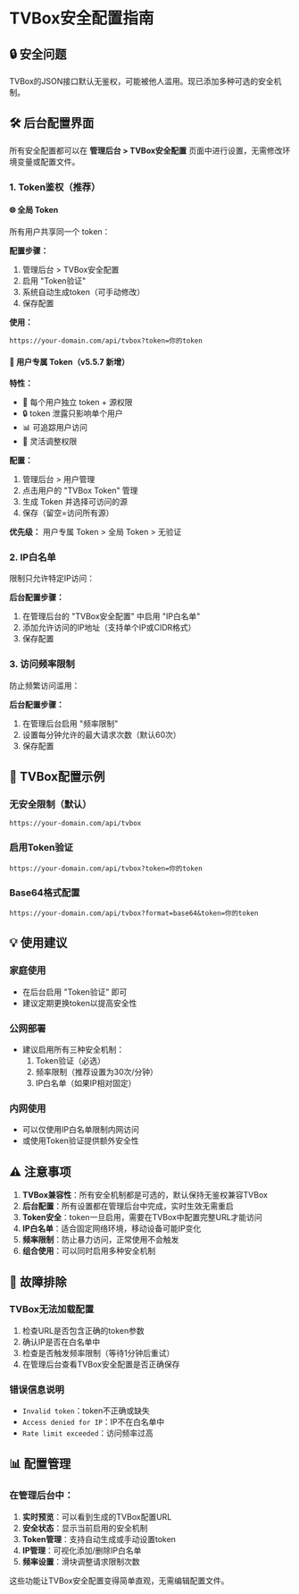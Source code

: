# TVBox安全配置指南

## 🔒 安全问题
TVBox的JSON接口默认无鉴权，可能被他人滥用。现已添加多种可选的安全机制。

## 🛠️ 后台配置界面

所有安全配置都可以在 **管理后台 > TVBox安全配置** 页面中进行设置，无需修改环境变量或配置文件。

### 1. Token鉴权（推荐）

#### 🌐 全局 Token
所有用户共享同一个 token：

**配置步骤：**
1. 管理后台 > TVBox安全配置
2. 启用 "Token验证"
3. 系统自动生成token（可手动修改）
4. 保存配置

**使用：**
```
https://your-domain.com/api/tvbox?token=你的token
```

#### 👤 用户专属 Token（v5.5.7 新增）

**特性：**
- 🎯 每个用户独立 token + 源权限
- 🔒 token 泄露只影响单个用户
- 📊 可追踪用户访问
- 🔄 灵活调整权限

**配置：**
1. 管理后台 > 用户管理
2. 点击用户的 "TVBox Token" 管理
3. 生成 Token 并选择可访问的源
4. 保存（留空=访问所有源）

**优先级：**
用户专属 Token > 全局 Token > 无验证

### 2. IP白名单
限制只允许特定IP访问：

**后台配置步骤：**
1. 在管理后台的 "TVBox安全配置" 中启用 "IP白名单"
2. 添加允许访问的IP地址（支持单个IP或CIDR格式）
3. 保存配置

### 3. 访问频率限制
防止频繁访问滥用：

**后台配置步骤：**
1. 在管理后台启用 "频率限制"
2. 设置每分钟允许的最大请求次数（默认60次）
3. 保存配置

## 📱 TVBox配置示例

### 无安全限制（默认）
```
https://your-domain.com/api/tvbox
```

### 启用Token验证
```
https://your-domain.com/api/tvbox?token=你的token
```

### Base64格式配置
```
https://your-domain.com/api/tvbox?format=base64&token=你的token
```

## 💡 使用建议

### 家庭使用
- 在后台启用 "Token验证" 即可
- 建议定期更换token以提高安全性

### 公网部署
- 建议启用所有三种安全机制：
  1. Token验证（必选）
  2. 频率限制（推荐设置为30次/分钟）
  3. IP白名单（如果IP相对固定）

### 内网使用
- 可以仅使用IP白名单限制内网访问
- 或使用Token验证提供额外安全性

## ⚠️ 注意事项

1. **TVBox兼容性**：所有安全机制都是可选的，默认保持无鉴权兼容TVBox
2. **后台配置**：所有设置都在管理后台中完成，实时生效无需重启
3. **Token安全**：token一旦启用，需要在TVBox中配置完整URL才能访问
4. **IP白名单**：适合固定网络环境，移动设备可能IP变化
5. **频率限制**：防止暴力访问，正常使用不会触发
6. **组合使用**：可以同时启用多种安全机制

## 🔧 故障排除

### TVBox无法加载配置
1. 检查URL是否包含正确的token参数
2. 确认IP是否在白名单中
3. 检查是否触发频率限制（等待1分钟后重试）
4. 在管理后台查看TVBox安全配置是否正确保存

### 错误信息说明
- `Invalid token`：token不正确或缺失
- `Access denied for IP`：IP不在白名单中
- `Rate limit exceeded`：访问频率过高

## 📊 配置管理

### 在管理后台中：
1. **实时预览**：可以看到生成的TVBox配置URL
2. **安全状态**：显示当前启用的安全机制
3. **Token管理**：支持自动生成或手动设置token
4. **IP管理**：可视化添加/删除IP白名单
5. **频率设置**：滑块调整请求限制次数

这些功能让TVBox安全配置变得简单直观，无需编辑配置文件。